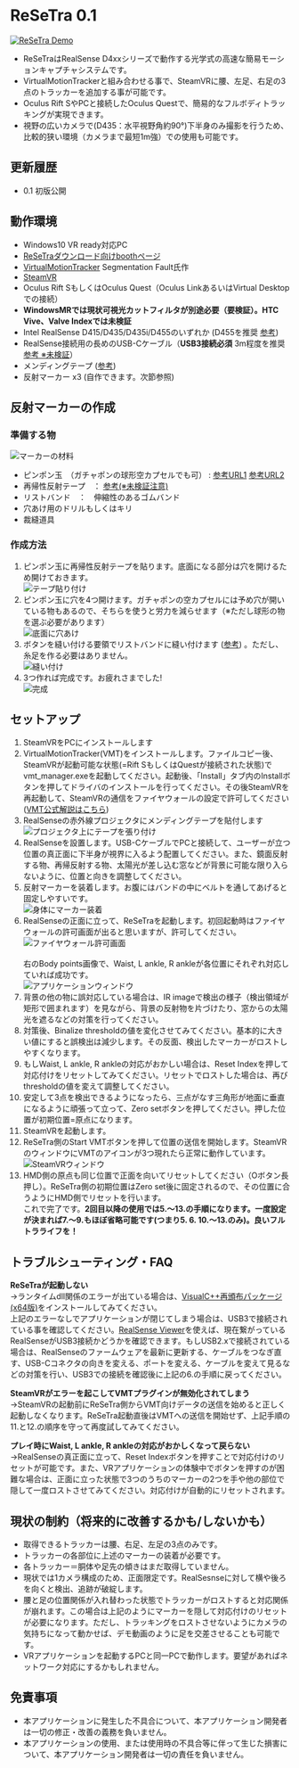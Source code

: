 # ReSeTra 0.1
[![ReSeTra Demo](/images/videothumb.png)](https://www.youtube.com/watch?v=ddAHrWGLcuc)

* ReSeTraはRealSense D4xxシリーズで動作する光学式の高速な簡易モーションキャプチャシステムです。
* VirtualMotionTrackerと組み合わせる事で、SteamVRに腰、左足、右足の3点のトラッカーを追加する事が可能です。
* Oculus Rift SやPCと接続したOculus Questで、簡易的なフルボディトラッキングが実現できます。
* 視野の広いカメラで(D435：水平視野角約90°)下半身のみ撮影を行うため、比較的狭い環境（カメラまで最短1m強）での使用も可能です。

## 更新履歴
* 0.1 初版公開

## 動作環境
* Windows10 VR ready対応PC
* [ReSeTraダウンロード向けboothページ](https://amadeussvx.booth.pm/items/2480661)
* [VirtualMotionTracker](https://github.com/gpsnmeajp/VirtualMotionTracker) Segmentation Fault氏作 
* [SteamVR](https://store.steampowered.com/app/250820/SteamVR/)
* Oculus Rift SもしくはOculus Quest（Oculus LinkあるいはVirtual Desktopでの接続）
 * **WindowsMRでは現状可視光カットフィルタが別途必要（要検証）。HTC Vive、Valve Indexでは未検証**
* Intel RealSense D415/D435/D435i/D455のいずれか (D455を推奨 [参考](https://store.intelrealsense.com/products.html?product_list_order=price))
* RealSense接続用の長めのUSB-Cケーブル（**USB3接続必須** 3m程度を推奨 [参考 ※未検証](https://www.amazon.co.jp/gp/product/B081N1W39Y/)）
* メンディングテープ ([参考](https://www.amazon.co.jp/dp/B0013N1VCO/))
* 反射マーカー x3 (自作できます。次節参照)

## 反射マーカーの作成
### 準備する物<br>

![マーカーの材料](/images/markerkit.png)

* ピンポン玉　（ガチャポンの球形空カプセルでも可） : [参考URL1](https://www.amazon.co.jp/dp/B073WDYLJK/) [参考URL2](https://www.amazon.co.jp/dp/B00MX2FNTG/)
* 再帰性反射テープ　： [参考(※未検証注意)](https://www.amazon.co.jp/dp/B00762A3LG/)
* リストバンド　：　伸縮性のあるゴムバンド
* 穴あけ用のドリルもしくはキリ
* 裁縫道具

### 作成方法

1. ピンポン玉に再帰性反射テープを貼ります。底面になる部分は穴を開けるため開けておきます。<br>
![テープ貼り付け](/images/taping.png)
1. ピンポン玉に穴を4つ開けます。ガチャポンの空カプセルには予め穴が開いている物もあるので、そちらを使うと労力を減らせます（※ただし球形の物を選ぶ必要があります）<br>
![底面に穴あけ](/images/drilling.png)
1. ボタンを縫い付ける要領でリストバンドに縫い付けます ([参考](https://kaden.watch.impress.co.jp/docs/column/lifestyle/1161391.html)) 。ただし、糸足を作る必要はありません。<br>
![縫い付け](/images/sewing.png)
1. 3つ作れば完成です。お疲れさまでした!<br>
![完成](/images/completemarker.png)

## セットアップ
1. SteamVRをPCにインストールします<br>
1. VirtualMotionTracker(VMT)をインストールします。ファイルコピー後、SteamVRが起動可能な状態(=Rift SもしくはQuestが接続された状態)でvmt_manager.exeを起動してください。起動後、「Install」タブ内のInstallボタンを押してドライバのインストールを行ってください。その後SteamVRを再起動して、SteamVRの通信をファイヤウォールの設定で許可してください ([VMT公式解説はこちら](https://github.com/gpsnmeajp/VirtualMotionTracker/blob/master/docs/howto.md))<br>
1. RealSenseの赤外線プロジェクタにメンディングテープを貼付します<br>
![プロジェクタ上にテープを張り付け](/images/tapedprojector.png)
1. RealSenseを設置します。USB-CケーブルでPCと接続して、ユーザーが立つ位置の真正面に下半身が視界に入るよう配置してください。また、鏡面反射する物、再帰反射する物、太陽光が差し込む窓などが背景に可能な限り入らないように、位置と向きを調整してください。<br>
1. 反射マーカーを装着します。お腹にはバンドの中にベルトを通してあげると固定しやすいです。<br>
![身体にマーカー装着](/images/bodymarker.png)<br>
1. RealSenseの正面に立って、ReSeTraを起動します。初回起動時はファイヤウォールの許可画面が出ると思いますが、許可してください。<br>
![ファイヤウォール許可画面](/images/warning.png)<br><br>
右のBody points画像で、Waist, L ankle, R ankleが各位置にそれぞれ対応していれば成功です。<br>
![アプリケーションウィンドウ](/images/appwindow.png)<br>
1. 背景の他の物に誤対応している場合は、IR imageで検出の様子（検出領域が矩形で囲まれます）を見ながら、背景の反射物を片づけたり、窓からの太陽光を遮るなどの対策を行ってください。<br>
1. 対策後、Binalize thresholdの値を変化させてみてください。基本的に大きい値にすると誤検出は減少します。その反面、検出したマーカーがロストしやすくなります。<br>
1. もしWaist, L ankle, R ankleの対応がおかしい場合は、Reset Indexを押して対応付けをリセットしてみてください。リセットでロストした場合は、再びthresholdの値を変えて調整してください。<br>
1. 安定して3点を検出できるようになったら、三点がなす三角形が地面に垂直になるように頑張って立って、Zero setボタンを押してください。押した位置が初期位置=原点になります。<br>
1. SteamVRを起動します。<br>
1. ReSeTra側のStart VMTボタンを押して位置の送信を開始します。SteamVRのウィンドウにVMTのアイコンが3つ現れたら正常に動作しています。<br>
![SteamVRウィンドウ](/images/steamvr.png)<br>
1. HMD側の原点も同じ位置で正面を向いてリセットしてください（Oボタン長押し）。ReSeTra側の初期位置はZero set後に固定されるので、その位置に合うようにHMD側でリセットを行います。<br>
これで完了です。**2回目以降の使用では5.～13.の手順になります。一度設定が決まれば7.～9.もほぼ省略可能です(つまり5. 6. 10.～13.のみ)。良いフルトラライフを！**<br>

## トラブルシューティング・FAQ
**ReSeTraが起動しない**<br>
→ランタイムdll関係のエラーが出ている場合は、[VisualC++再頒布パッケージ(x64版)](https://support.microsoft.com/ja-jp/help/2977003/the-latest-supported-visual-c-downloads)をインストールしてみてください。<br>
上記のエラーなしでアプリケーションが閉じてしまう場合は、USB3で接続されている事を確認してください。[RealSense Viewer](https://github.com/IntelRealSense/librealsense/releases/download/v2.38.1/Intel.RealSense.Viewer.exe)を使えば、現在繋がっているRealSenseがUSB3接続かどうかを確認できます。もしUSB2.xで接続されている場合は、RealSenseのファームウェアを最新に更新する、ケーブルをつなぎ直す、USB-Cコネクタの向きを変える、ポートを変える、ケーブルを変えて見るなどの対策を行い、USB3での接続を確認後に上記の6.の手順に戻ってください。<br>

**SteamVRがエラーを起こしてVMTプラグインが無効化されてしまう**<br>
→SteamVRの起動前にReSeTra側からVMT向けデータの送信を始めると正しく起動しなくなります。ReSeTra起動直後はVMTへの送信を開始せず、上記手順の11.と12.の順序を守って再度試してみてください。

**プレイ時にWaist, L ankle, R ankleの対応がおかしくなって戻らない**<br>
→RealSenseの真正面に立って、Reset Indexボタンを押すことで対応付けのリセットが可能です。また、VRアプリケーションの体験中でボタンを押すのが困難な場合は、正面に立った状態で3つのうちのマーカーの2つを手や他の部位で隠して一度ロストさせてみてください。対応付けが自動的にリセットされます。

## 現状の制約（将来的に改善するかも/しないかも）
* 取得できるトラッカーは腰、右足、左足の3点のみです。
* トラッカーの各部位に上述のマーカーの装着が必要です。
* 各トラッカー＝胴体や足先の傾きはまだ取得していません。
* 現状では1カメラ構成のため、正面限定です。RealSesnseに対して横や後ろを向くと検出、追跡が破綻します。
* 腰と足の位置関係が入れ替わった状態でトラッカーがロストすると対応関係が崩れます。この場合は上記のようにマーカーを隠して対応付けのリセットが必要になります。ただし、トラッキングをロストさせないようにカメラの気持ちになって動かせば、デモ動画のように足を交差させることも可能です。
* VRアプリケーションを起動するPCと同一PCで動作します。要望があればネットワーク対応にするかもしれません。

## 免責事項
* 本アプリケーションに発生した不具合について、本アプリケーション開発者は一切の修正・改善の義務を負いません。
* 本アプリケーションの使用、または使用時の不具合等に伴って生じた損害について、本アプリケーション開発者は一切の責任を負いません。
